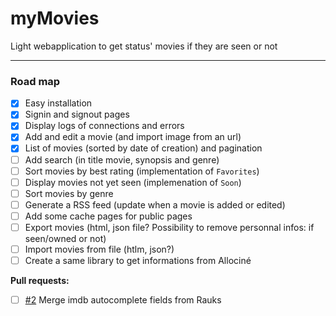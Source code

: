 # myMovies

Light webapplication to get status' movies if they are seen or not

---

### Road map

- [x] Easy installation
- [x] Signin and signout pages
- [x] Display logs of connections and errors
- [x] Add and edit a movie (and import image from an url)
- [x] List of movies (sorted by date of creation) and pagination
- [ ] Add search (in title movie, synopsis and genre)
- [ ] Sort movies by best rating (implementation of `Favorites`)
- [ ] Display movies not yet seen (implemenation of `Soon`)
- [ ] Sort movies by genre
- [ ] Generate a RSS feed (update when a movie is added or edited)
- [ ] Add some cache pages for public pages
- [ ] Export movies (html, json file? Possibility to remove personnal infos: if seen/owned or not)
- [ ] Import movies from file (htlm, json?)
- [ ] Create a same library to get informations from Allociné

__Pull requests:__
- [ ] [#2](https://github.com/nicolabricot/myMovies/pull/2) Merge imdb autocomplete fields from Rauks
